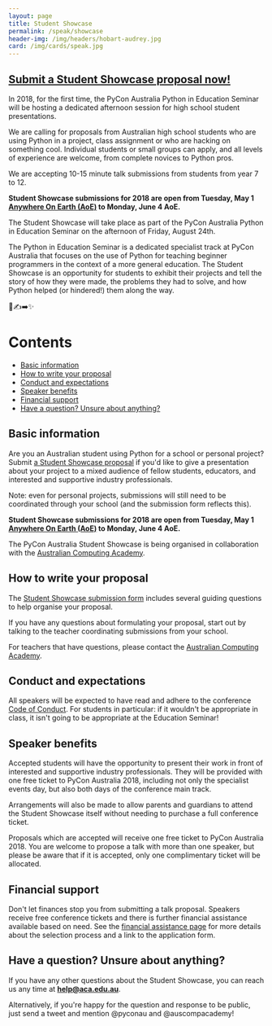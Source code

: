 ```yaml
---
layout: page
title: Student Showcase
permalink: /speak/showcase
header-img: /img/headers/hobart-audrey.jpg
card: /img/cards/speak.jpg
---
```


## [Submit a Student Showcase proposal now!](http://bit.ly/pyconau-2018-student-showcase)

In 2018, for the first time, the PyCon Australia Python in Education Seminar will be hosting a
dedicated afternoon session for high school student presentations.

We are calling for proposals from Australian high school students who are using Python in a project,
class assignment or who are hacking on something cool.
Individual students or small groups can apply, and all levels of experience are
welcome, from complete novices to Python pros.

We are accepting 10-15 minute talk submissions from students from year 7 to 12.

**Student Showcase submissions for 2018 are open from Tuesday, May 1
[Anywhere On Earth (AoE)](https://en.wikipedia.org/wiki/Anywhere_on_Earth) to Monday, June 4 AoE.**

The Student Showcase will take place as part of the PyCon Australia Python in Education Seminar
on the afternoon of Friday, August 24th.

The Python in Education Seminar is a dedicated specialist track at PyCon Australia that focuses on
the use of Python for teaching beginner programmers in the context of a more general education. The
Student Showcase is an opportunity for students to exhibit their projects and tell the story
of how they were made, the problems they had to solve, and how Python helped (or hindered!)
them along the way.

🐍✍️➡️✨

# Contents
* [Basic information](#basic-information)
* [How to write your proposal](#how-to-write-your-proposal)
* [Conduct and expectations](#conduct-and-expectations)
* [Speaker benefits](#speaker-benefits)
* [Financial support](#financial-support)
* [Have a question? Unsure about anything?](#questions)

## <a name="basic-information"></a> Basic information

Are you an Australian student using Python for a school or personal project?
Submit [a Student Showcase proposal](http://bit.ly/pyconau-2018-student-showcase) if you'd like
to give a presentation about your project to a mixed audience of fellow students, educators, and
interested and supportive industry professionals.

Note: even for personal projects, submissions will still need to be coordinated through your
school (and the submission form reflects this).

**Student Showcase submissions for 2018 are open from Tuesday, May 1
[Anywhere On Earth (AoE)](https://en.wikipedia.org/wiki/Anywhere_on_Earth) to Monday, June 4 AoE.**

The PyCon Australia Student Showcase is being organised in collaboration with the [Australian
Computing Academy](https://aca.edu.au/).

## <a name="how-to-write-your-proposal"></a> How to write your proposal

The [Student Showcase submission form](http://bit.ly/pyconau-2018-student-showcase) includes
several guiding questions to help organise your proposal.

If you have any questions about formulating your proposal, start out by talking to the teacher
coordinating submissions from your school.

For teachers that have questions, please contact the [Australian Computing Academy](mailto:help@aca.edu.au).

## <a name="conduct-and-expectations"></a> Conduct and expectations

All speakers will be expected to have read and adhere to the conference [Code of Conduct](http://2018.pycon-au.org/conduct/).
For students in particular: if it wouldn't be appropriate in class, it isn't going to be appropriate at the Education Seminar!

## <a name="speaker-benefits"></a> Speaker benefits

Accepted students will have the opportunity to present their work in front of interested and supportive industry professionals. They will be provided with one free ticket to PyCon Australia 2018, including not only the specialist events day, but also both days of the conference main track.

Arrangements will also be made to allow parents and guardians to attend the Student Showcase itself without needing to purchase a full conference
ticket.

Proposals which are accepted will receive one free ticket to PyCon Australia 2018. You are welcome to propose a talk with more than one speaker, but please be aware that if it is accepted, only one complimentary ticket will be allocated.

## <a name="financial-support"></a> Financial support

Don't let finances stop you from submitting a talk proposal. Speakers receive free conference tickets and there is further financial assistance available based on need. See the [financial assistance page](/assistance/) for more details about the selection process and a link to the application form.

## <a name="questions"></a> Have a question? Unsure about anything?

If you have any other questions about the Student Showcase, you can reach us any time at **[help@aca.edu.au](mailto:help@aca.edu.au)**.

Alternatively, if you're happy for the question and response to be public, just send a tweet and mention @pyconau and @auscompacademy!
